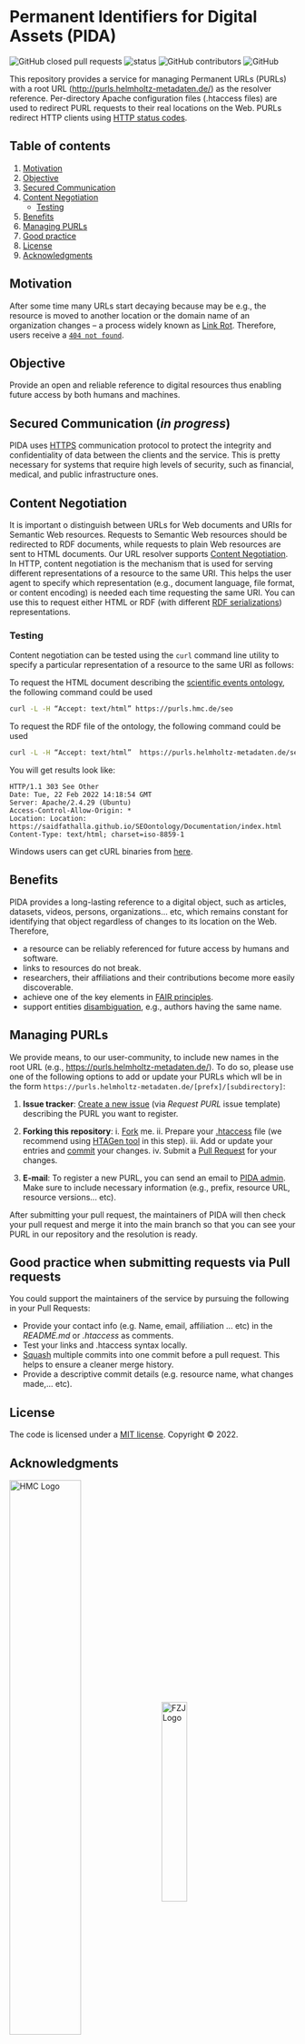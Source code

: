 # Permanent Identifiers for Digital Assets (PIDA)
![GitHub closed pull requests](https://img.shields.io/github/issues-pr-closed-raw/saidfathalla/PID-Service) 
![status](https://img.shields.io/badge/status-down-green) 
![GitHub contributors](https://img.shields.io/github/contributors/saidfathalla/PID-Service) 
![GitHub](https://img.shields.io/github/license/saidfathalla/PID-Service)


This repository provides a service for managing Permanent URLs (PURLs) with a root URL 
(http://purls.helmholtz-metadaten.de/) as the resolver reference. Per-directory Apache configuration files 
(.htaccess files) are used to redirect PURL requests to their real locations on the Web. 
PURLs redirect HTTP clients using [HTTP status codes](https://en.wikipedia.org/wiki/List_of_HTTP_status_codes).

## Table of contents

1. [Motivation](#motivation)
2. [Objective](#Objective)
3. [Secured Communication](#Communication)
4. [Content Negotiation](#Negotiation)
    - [Testing](#Testing)
5. [Benefits](#Benefits)
6. [Managing PURLs](#AddingUpdating)
7. [Good practice](#Goodpractice)
8. [License](#License)
9. [Acknowledgments](#Acknowledgements)


## Motivation <a name="motivation"></a>
After some time many URLs start decaying because may be e.g., the resource is moved to another 
location or the domain name of an organization changes – a process widely known as 
[Link Rot](https://en.wikipedia.org/wiki/Link_rot). Therefore, users receive a 
[`404 not found`](https://en.wikipedia.org/wiki/HTTP_404).

## Objective <a name="Objective"></a>
Provide an open and reliable reference to digital resources thus enabling future access 
by both humans and machines.

## Secured Communication <a name="Communication"></a> (*in progress*)
PIDA uses [HTTPS](https://en.wikipedia.org/wiki/HTTPS) communication protocol to 
protect the integrity and confidentiality of data between the clients and the service. 
This is pretty necessary for systems that require high levels of security, such as financial, 
medical, and public infrastructure ones.

## Content Negotiation <a name="Negotiation"></a>
 It is important o distinguish between URLs for Web documents and URIs for Semantic Web resources. 
 Requests to Semantic Web resources should be redirected to RDF documents, 
 while requests to plain Web resources are sent to HTML documents. 
Our URL resolver supports [Content Negotiation](https://developer.mozilla.org/en-US/docs/Web/HTTP/Content_negotiation). 
In HTTP, content negotiation is the mechanism that is used for serving different representations 
of a resource to the same URI. This helps the user agent to specify which representation (e.g., 
document language, file format, or content encoding) is needed each time requesting the same URI. 
You can use this to request either HTML or RDF (with different [RDF serializations](https://en.wikipedia.org/wiki/Resource_Description_Framework#Serialization_formats)) representations.

### Testing <a name="Testing"></a>
Content negotiation can be tested using the `curl` command line utility to specify a particular representation of a 
resource to the same URI as follows:

To request the HTML document describing the 
[scientific events ontology](https://saidfathalla.github.io/SEOontology/Documentation/SEO.html), 
the following command could be used
```bash
curl -L -H “Accept: text/html” https://purls.hmc.de/seo
```

To request the RDF file of the ontology, the following command could be used
```bash
curl -L -H “Accept: text/html”  https://purls.helmholtz-metadaten.de/seo
```
You will get results look like:
```console
HTTP/1.1 303 See Other
Date: Tue, 22 Feb 2022 14:18:54 GMT
Server: Apache/2.4.29 (Ubuntu)
Access-Control-Allow-Origin: *
Location: Location: https://saidfathalla.github.io/SEOontology/Documentation/index.html
Content-Type: text/html; charset=iso-8859-1

```

Windows users can get cURL binaries from [here](http://curl.haxx.se/download.html#Win32).

## Benefits <a name="Benefits"></a>
PIDA provides a long-lasting reference to a digital object, such as articles, datasets, videos, persons, 
organizations... etc, which remains constant for identifying that object regardless of changes to its location on the Web. 
Therefore,
- a resource can be reliably referenced for future access by humans and software.
- links to resources do not break.
- researchers, their affiliations and their contributions become more easily discoverable. 
- achieve one of the key elements in [FAIR principles](https://www.go-fair.org/fair-principles/).
- support entities [disambiguation](https://en.wikipedia.org/wiki/Disambiguation_(disambiguation)), 
  e.g., authors having the same name. 


## Managing PURLs <a name="AddingUpdating"></a>

We provide means, to our user-community, to include new names in the root URL (e.g., https://purls.helmholtz-metadaten.de/).
To do so, please use one of the following options to add or update your PURLs 
which wll be in the form `https://purls.helmholtz-metadaten.de/[prefx]/[subdirectory]`:

1. **Issue tracker**: [Create a new issue](https://github.com/saidfathalla/PID-Service/issues/new?assignees=&labels=&template=request-purl.md&title=%5BNew+PURL%5D) (via *Request PURL* issue template) describing the PURL you want to register.

2. **Forking this repository**:
      i. [Fork](https://docs.github.com/en/get-started/quickstart/fork-a-repo) me.
      ii. Prepare your [.htaccess](https://httpd.apache.org/docs/2.4/howto/htaccess.html) file (we recommend using [HTAGen tool](https://github.com/saidfathalla/HTAGen-tool) in this step).
      iii. Add or update your entries and [commit](https://docs.github.com/en/desktop/contributing-and-collaborating-using-github-desktop/making-changes-in-a-branch/committing-and-reviewing-changes-to-your-project) your changes.
      iv. Submit a [Pull Request](https://docs.github.com/en/pull-requests/collaborating-with-pull-requests/proposing-changes-to-your-work-with-pull-requests/about-pull-requests) for your changes. 
 3. **E-mail**: To register a new PURL, you can send an email to [PIDA admin](mailto:purls.hmc-services@fz-juelich.de?subject=Request%20a%20new%20PURL). 
    Make sure to include necessary information (e.g., prefix, resource URL, resource versions... etc).     

After submitting your pull request, the maintainers of PIDA will then check your pull request 
and merge it into the main branch so that you can see your PURL in our repository and the resolution is ready.

## Good practice when submitting requests via Pull requests <a name="Goodpractice"></a>
You could support the maintainers of the service by pursuing the following in your 
Pull Requests:

* Provide your contact info (e.g. Name, email, affiliation ... etc) in the *README.md* or *.htaccess*  as comments.
* Test your links and .htaccess syntax locally.
* [Squash](https://docs.gitlab.com/ee/user/project/merge_requests/squash_and_merge.html) multiple commits into one commit before a pull request. 
  This helps to ensure a cleaner merge history. 
* Provide a descriptive commit details (e.g. resource name, what changes made,... etc).

## License <a name="License"></a>
The code is licensed under a [MIT license](./LICENSE). Copyright © 2022. 

## Acknowledgments <a name="Acknowledgements"></a>

<div>
<img style="vertical-align: middle;" alt="HMC Logo" src="https://helmholtz-metadaten.de/storage/88/hmc_Logo.svg" width=50% height=50% />
&nbsp;&nbsp;
<img style="vertical-align: middle;" alt="FZJ Logo" src="https://upload.wikimedia.org/wikipedia/de/8/8b/J%C3%BClich_fz_logo.svg" width=30% height=30% />
</div>
<br />

This project was developed at the Institute for Materials Data Science and Informatics
(IAS-9) of the Jülich Research Center and funded by the Helmholtz Metadata Collaboration
(HMC), an incubator-platform of the Helmholtz Association within the framework of the
Information and Data Science strategic initiative.
